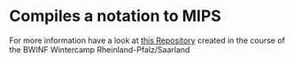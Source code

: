 # Compiles a notation to MIPS
For more information have a look at [this Repository](https://gitlab.com/LuckyLukert/liebenzeller-compiler) created in the course of the BWINF Wintercamp Rheinland-Pfalz/Saarland
